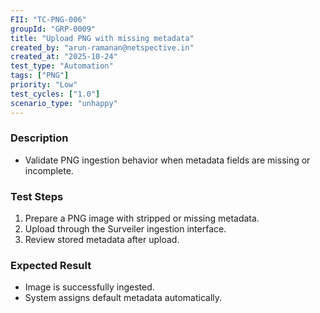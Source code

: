 ```yaml
---
FII: "TC-PNG-006"
groupId: "GRP-0009"
title: "Upload PNG with missing metadata"
created_by: "arun-ramanan@netspective.in"
created_at: "2025-10-24"
test_type: "Automation"
tags: ["PNG"]
priority: "Low"
test_cycles: ["1.0"]
scenario_type: "unhappy"
---
```


### Description
- Validate PNG ingestion behavior when metadata fields are missing or incomplete.

### Test Steps
1. Prepare a PNG image with stripped or missing metadata.  
2. Upload through the Surveiler ingestion interface.  
3. Review stored metadata after upload.

### Expected Result
- Image is successfully ingested.  
- System assigns default metadata automatically.
